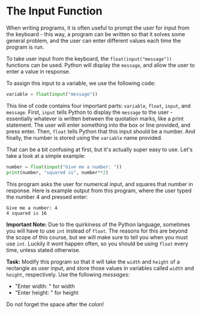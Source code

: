 # The Input Function

When writing programs, it is often useful to prompt the user for input from the keyboard - this way, a program can be written so that it solves some general problem, and the user can enter different values each time the program is run. 

To take user input from the keyboard, the `float(input("message"))` functions can be used. Python will display the `message`, and allow the user to enter a value in response. 

To assign this input to a variable, we use the following code:

```python
variable = float(input("message"))
```

This line of code contains four important parts: `variable`, `float`, `input`, and `message`. First, `input` tells Python to display the `message` to the user - essentially whatever is written between the quotation marks, like a print statement. The user will enter something into the box or line provided, and press enter. Then, `float` tells Python that this input should be a number. And finally, the number is stored using the `variable` name provided.

That can be a bit confusing at first, but it's actually super easy to use. Let's take a look at a simple example:


```python
number = float(input("Give me a number: "))
print(number, "squared is", number**2)
```

This program asks the user for numerical input, and squares that number in response. Here is example output from this program, where the user typed the number 4 and pressed enter:

```
Give me a number: 4
4 squared is 16
```

**Important Note:** Due to the quirkiness of the Python language, sometimes you will have to use `int` instead of `float`. The reasons for this are beyond the scope of this course, but we will make sure to tell you when you must use `int`. Luckily it wont happen often, so you should be using `float` every time, unless stated otherwise.

**Task:** Modify this program so that it will take the `width` and `height` of a rectangle as user input, and store those values in variables called `width` and `height`, respectively. Use the following *messages*:

* "Enter width: " for width
* "Enter height: " for height

Do not forget the space after the colon!
